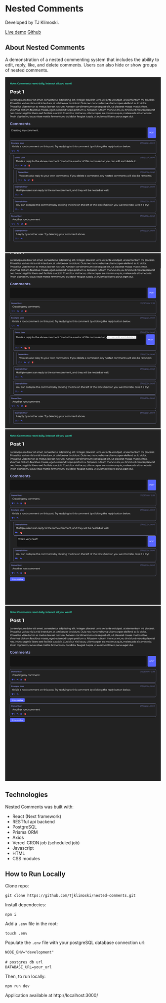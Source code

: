 # Nested Comments

Developed by TJ Klimoski.

[Live demo](https://nested-comments-tjk.vercel.app/)
[Github](https://github.com/Tjklimoski/nested-comments)

## About Nested Comments

A demonstration of a nested commenting system that includes the ability to edit, reply, like, and delete comments. Users can also hide or show groups of nested comments.

![Creating a comment on the post](public/readme_assets/example1.png "Creating a comment on the post")
![Editing your comment](public/readme_assets/example2.png "Editing your comment")
![Replying to a nested comment (another reply)](public/readme_assets/example3.png "Replying to a nested comment (another reply)")
![Hiding a group of nested comments](public/readme_assets/example4.png "Hiding a group of nested comments")

## Technologies

Nested Comments was built with:

- React (Next framework)
- RESTful api backend
- PostgreSQL
- Prisma ORM
- Axios
- Vercel CRON job (scheduled job)
- Javascript
- HTML
- CSS modules

## How to Run Locally

Clone repo:

    git clone https://github.com/Tjklimoski/nested-comments.git

Install dependecies:

    npm i

Add a `.env` file in the root:

    touch .env

Populate the `.env` file with your postgreSQL database connection url:

    NODE_ENV="development"

    # postgres db url
    DATABASE_URL=your_url

Then, to run locally:

    npm run dev

Application available at http://localhost:3000/
